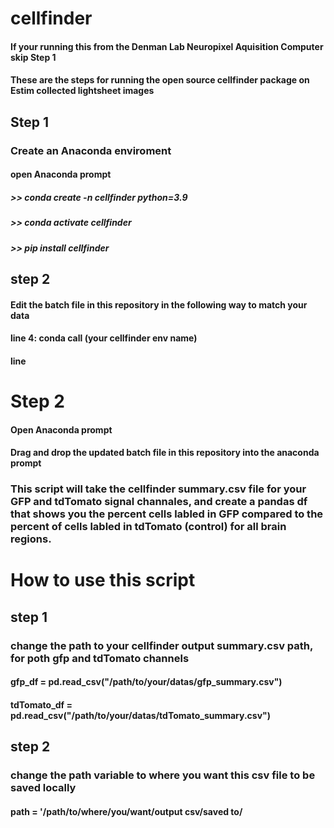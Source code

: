 # cellfinder
#### If your running this from the Denman Lab Neuropixel Aquisition Computer skip Step 1
#### These are the steps for running the open source cellfinder package on Estim collected lightsheet images

## Step 1
### Create an Anaconda enviroment
#### open Anaconda prompt
##### >> conda create -n cellfinder python=3.9
##### >> conda activate cellfinder
##### >> pip install cellfinder

## step 2
#### Edit the batch file in this repository in the following way to match your data
#### line 4: conda call (your cellfinder env name)
#### line 

# Step 2
#### Open Anaconda prompt
#### Drag and drop the updated batch file in this repository into the anaconda prompt


### This script will take the cellfinder summary.csv file for your GFP and tdTomato signal channales, and create a pandas df that shows you the percent cells labled in GFP compared to the percent of cells labled in tdTomato (control) for all brain regions.

# How to use this script 
## step 1
### change the path to your cellfinder output summary.csv path, for poth gfp and tdTomato channels 
#### gfp_df = pd.read_csv("/path/to/your/datas/gfp_summary.csv")
#### tdTomato_df = pd.read_csv("/path/to/your/datas/tdTomato_summary.csv")

## step 2
### change the path variable to where you want this csv file to be saved locally 
#### path = '/path/to/where/you/want/output csv/saved to/
